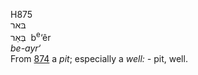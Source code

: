 <body>
  <p>H875<br>  בּאר  <br> בְּאֵר  ‎  b<sup>e</sup>‘êr  <br><i>be-ayr‘ </i><br>From <a href="h0874.htm">874</a>  a <i>pit</i>; especially a <i>well: - </i>pit, well.<br></p>
 </body>